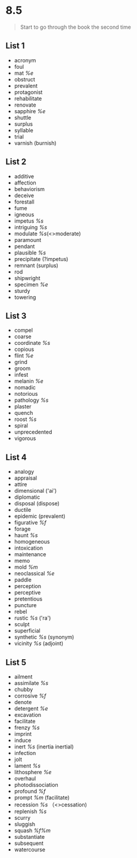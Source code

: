# 8.5
> Start to go through the book the second time
## List 1
* acronym
* foul
* mat *%e*
* obstruct
* prevalent
* protagonist
* rehabilitate
* renovate
* sapphire *%e*
* shuttle
* surplus
* syllable
* trial
* varnish (burnish)

## List 2
* additive
* affection
* behaviorism
* deceive
* forestall
* fume
* igneous
* impetus *%s*
* intriguing *%s*
* modulate *%s*(<>moderate)
* paramount
* pendant
* plausible *%s*
* precipitate (?impetus)
* remnant (surplus)
* rod
* shipwright
* specimen *%e* 
* sturdy
* towering

## List 3
* compel
* coarse
* coordinate *%s*
* copious
* flint *%e*
* grind
* groom
* infest
* melanin *%e*
* nomadic
* notorious
* pathology *%s*
* plaster
* quench
* roost *%s*
* spiral
* unprecedented
* vigorous

## List 4
* analogy
* appraisal
* attire
* dimensional ('ai')
* diplomatic
* disposal (dispose)
* ductile
* epidemic (prevalent)
* figurative *%f*
* forage
* haunt *%s*
* homogeneous
* intoxication
* maintenance
* memo
* mold *%m*
* neoclassical *%e*
* paddle
* perception
* perceptive
* pretentious
* puncture
* rebel
* rustic *%s* ('ra')
* sculpt
* superficial
* synthetic *%s* (synonym)
* vicinity *%s* (adjoint)

## List 5
* ailment
* assimilate *%s*
* chubby
* corrosive *%f*
* denote
* detergent *%e*
* excavation
* facilitate
* frenzy *%s*
* imprint
* induce 
* inert *%s* (inertia inertial)
* infection
* jolt
* lament *%s*
* lithosphere *%e*
* overhaul
* photodissociation
* profound *%f*
* prompt *%m* (facilitate)
* recession *%s* （<>cessation)
* replenish *%s*
* scurry
* sluggish
* squash *%f%m*
* substantiate
* subsequent
* watercourse